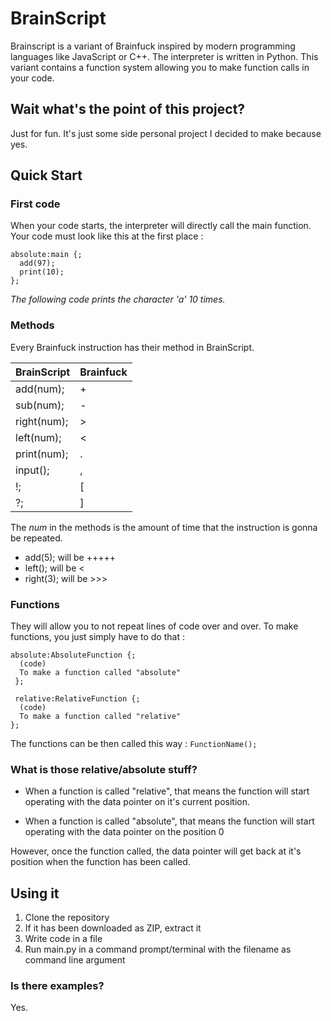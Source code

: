 # BrainScript

Brainscript is a variant of Brainfuck inspired by modern programming languages like JavaScript or C++. The interpreter is written in Python. This variant contains a function system allowing you to make function calls in your code.

## Wait what's the point of this project?
Just for fun. It's just some side personal project I decided to make because yes.

## Quick Start

### First code
When your code starts, the interpreter will directly call the main function. Your code must look like this at the first place :
```
absolute:main {;
  add(97);
  print(10);
};
```
_The following code prints the character 'a' 10 times._

### Methods
Every Brainfuck instruction has their method in BrainScript.

BrainScript | Brainfuck
------------|-----------
add(num); | +
sub(num); | -
right(num); | >
left(num); | <
print(num); | .
input(); | ,
!; | \[
?; | \]

The _num_ in the methods is the amount of time that the instruction is gonna be repeated.
- add(5); will be +++++
- left(); will be <
- right(3); will be >>>

### Functions

They will allow you to not repeat lines of code over and over. To make functions, you just simply have to do that :
```
absolute:AbsoluteFunction {;
  (code)
  To make a function called "absolute"
 };
 
 relative:RelativeFunction {;
  (code)
  To make a function called "relative"
};
```

The functions can be then called this way : `FunctionName();`

### What is those relative/absolute stuff?

- When a function is called "relative", that means the function will start operating with the data pointer on it's current position.

- When a function is called "absolute", that means the function will start operating with the data pointer on the position 0

However, once the function called, the data pointer will get back at it's position when the function has been called.

## Using it

1. Clone the repository
2. If it has been downloaded as ZIP, extract it
3. Write code in a file
4. Run main.py in a command prompt/terminal with the filename as command line argument

### Is there examples?

Yes.
